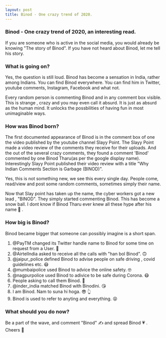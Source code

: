 ```yaml
---
layout: post
title: Binod - One crazy trend of 2020.
---
```


### Binod - One crazy trend of 2020, an interesting read.
If you are someone who is active in the social media, you would already be knowing "The story of Binod".
If you have not heard about Binod, let me tell his story.

### What is going on?
Yes, the question is still loud. Binod has become a sensation in India, rather among Indians. You can find Binod everywhere. You can find him in Twitter, youtube comments, Instagram, Facebook and what not. 

Every random person is commenting Binod and in any comment box visible. This is strange , crazy and you may even call it absurd. It is just as absurd as the human mind. It unlocks the possbilities of having fun in most unimaginable ways.

### How was Binod born?
The first documented appearance of Binod is in the comment box of one the video published by the youtube channel Slayy Point.
The Slayy Point made a video review of the comments they receive for their uploads. And the out of the several crazy comments, they found a comment 'Binod' commented by one Binod Tharu(as per the google display name).
Interestingly Slayy Point published their video review with a title "Why Indian Comments Section is Garbage (BINOD)".

Yes, this is not something new, we see this every single day. People come, read/view and post some random comments, sometimes simply their name.

Now that Slay point has taken up the name, the cyber workers got a new lead , "BINOD".
They simply started commenting Binod. This has become a snow ball. I dont know if Binod Tharu ever knew all these hype after his name &#129315; .

### How big is Binod?

Binod became bigger that someone can possibly imagine is a short span.
1. @PayTM changed its Twitter handle name  to Binod for some time on request from a User.  &#129315;
2. @AirtelIndia asked to receive all the calls with "han bol Binod".  &#128579;
3. @jaipur_police defined Binod to advise people on safe driving , covid guidelines etc.  &#128567;
4. @mumbaipolice used Binod to 	advice the online safety. &#129299;
5. @nagpurpolice used Binod to adivice to be safe during Corona. &#128567;
6. People asking to call them Binod.  &#128556;
7. @inder_india matched Binod with Binodini. &#128536;
8. I am Binod. Nam to suna hi hoga.   &#128526;   &#128070;
9. Binod is used to refer to anyting and everything.  &#128541;

### What should you do now?
Be a part of the wave, and comment "Binod"  &#9997; and spread Binod  &#128151; .
Cheers  &#129346;




